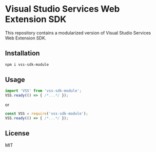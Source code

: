 # Visual Studio Services Web Extension SDK

This repository contains a modularized version of Visual Studio Services Web Extension SDK.

## Installation

```sh
npm i vss-sdk-module
```

## Usage

```js
import 'VSS' from 'vss-sdk-module';
VSS.ready(() => { /*...*/ });
```
or
```js
const VSS = require('vss-sdk-module');
VSS.ready(() => { /*...*/ });
```

## License
MIT
